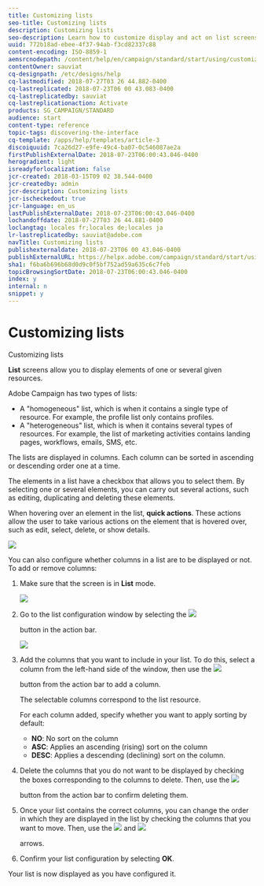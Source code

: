 ```yaml
---
title: Customizing lists
seo-title: Customizing lists
description: Customizing lists
seo-description: Learn how to customize display and act on list screens in Adobe Campaign Standard:sorting, filtering, deleting or duplicating elements. Lists screens display elements of one or several given resources.
uuid: 772b18ad-ebee-4f37-94ab-f3cd82337c88
content-encoding: ISO-8859-1
aemsrcnodepath: /content/help/en/campaign/standard/start/using/customizing-lists
contentOwner: sauviat
cq-designpath: /etc/designs/help
cq-lastmodified: 2018-07-27T03 26 44.882-0400
cq-lastreplicated: 2018-07-23T06 00 43.083-0400
cq-lastreplicatedby: sauviat
cq-lastreplicationaction: Activate
products: SG_CAMPAIGN/STANDARD
audience: start
content-type: reference
topic-tags: discovering-the-interface
cq-template: /apps/help/templates/article-3
discoiquuid: 7ca26d27-e9fe-49c4-ba07-0c546087ae2a
firstPublishExternalDate: 2018-07-23T06:00:43.046-0400
herogradient: light
isreadyforlocalization: false
jcr-created: 2018-03-15T09 02 38.544-0400
jcr-createdby: admin
jcr-description: Customizing lists
jcr-ischeckedout: true
jcr-language: en_us
lastPublishExternalDate: 2018-07-23T06:00:43.046-0400
lochandoffdate: 2018-07-27T03 26 44.881-0400
loclangtag: locales fr;locales de;locales ja
lr-lastreplicatedby: sauviat@adobe.com
navTitle: Customizing lists
publishexternaldate: 2018-07-23T06 00 43.046-0400
publishExternalURL: https://helpx.adobe.com/campaign/standard/start/using/customizing-lists.html
sha1: f6ba6b696b68d0d9c0f5bf752ad59a635c6c7feb
topicBrowsingSortDate: 2018-07-23T06:00:43.046-0400
index: y
internal: n
snippet: y
---
```


# Customizing lists

Customizing lists

**List** screens allow you to display elements of one or several given resources.

Adobe Campaign has two types of lists:

* A "homogeneous" list, which is when it contains a single type of resource. For example, the profile list only contains profiles.
* A "heterogeneous" list, which is when it contains several types of resources. For example, the list of marketing activities contains landing pages, workflows, emails, SMS, etc.

The lists are displayed in columns. Each column can be sorted in ascending or descending order one at a time.

The elements in a list have a checkbox that allows you to select them. By selecting one or several elements, you can carry out several actions, such as editing, duplicating and deleting these elements.

When hovering over an element in the list, **quick actions**. These actions allow the user to take various actions on the element that is hovered over, such as edit, select, delete, or show details. 

![](assets/overview_list_quickactions.png)

You can also configure whether columns in a list are to be displayed or not. To add or remove columns:

1. Make sure that the screen is in **List** mode.

   ![](assets/export_list_mode_switch.png)

1. Go to the list configuration window by selecting the  ![](assets/ColumnSettings.png)

   button in the action bar.

   ![](assets/list_configuration1.png)

1. Add the columns that you want to include in your list. To do this, select a column from the left-hand side of the window, then use the  ![](assets/arrowRight.png)

   button from the action bar to add a column.

   The selectable columns correspond to the list resource.

   For each column added, specify whether you want to apply sorting by default:

    * **NO**: No sort on the column
    * **ASC**: Applies an ascending (rising) sort on the column
    * **DESC**: Applies a descending (declining) sort on the column.

1. Delete the columns that you do not want to be displayed by checking the boxes corresponding to the columns to delete. Then, use the  ![](assets/delete.png)

   button from the action bar to confirm deleting them.
1. Once your list contains the correct columns, you can change the order in which they are displayed in the list by checking the columns that you want to move. Then, use the  ![](assets/arrowDown.png) and  ![](assets/arrowUp.png)

   arrows.
1. Confirm your list configuration by selecting **OK**.

Your list is now displayed as you have configured it.

